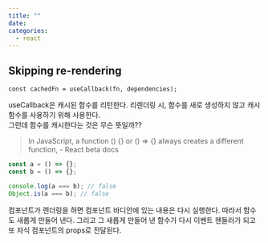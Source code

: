```yaml
---
title: ""
date:
categories:
  - react
---
```


## Skipping re-rendering

```tsx
const cachedFn = useCallback(fn, dependencies);
```

useCallback은 캐시된 함수를 리턴한다. 리렌더링 시, 함수를 새로 생성하지 않고 캐시함수를 사용하기 위해 사용한다.  
그런데 함수를 캐시한다는 것은 무슨 뜻일까??

> In JavaScript, a function () {} or () => {} always creates a different function, - React beta docs

```js
const a = () => {};
const b = () => {};

console.log(a === b); // false
Object.is(a === b); // false
```

컴포넌트가 렌더링을 하면 컴포넌트 바디안에 있는 내용은 다시 실행한다. 따라서 함수도 새롭게 만들어 낸다. 그리고 그 새롭게 만들어 낸 함수가 다시 이벤트 헨들러가 되고 또 자식 컴포넌트의 props로 전달된다.
